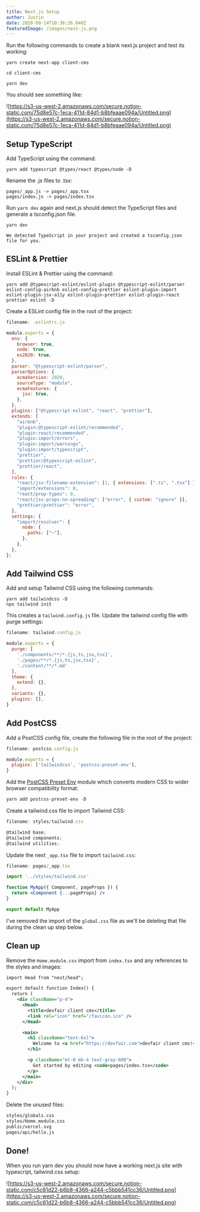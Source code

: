 ```yaml
---
title: Next.js Setup
author: Justin
date: 2020-09-14T10:38:26.040Z
featuredImage: /images/next-js.png
---
```

Run the following commands to create a blank next.js project and test its working:

```shell
yarn create next-app client-cms

cd client-cms

yarn dev
```

You should see something like:

![https://s3-us-west-2.amazonaws.com/secure.notion-static.com/75d8e57c-1eca-411d-84d1-b8bfeaae094a/Untitled.png](https://s3-us-west-2.amazonaws.com/secure.notion-static.com/75d8e57c-1eca-411d-84d1-b8bfeaae094a/Untitled.png)

## Setup TypeScript

Add TypeScript using the command:

```shell
yarn add typescript @types/react @types/node -D
```

Rename the .js files to .tsx:

```shell
pages/_app.js -> pages/_app.tsx
pages/index.js -> pages/index.tsx
```

Run `yarn dev` again and next.js should detect the TypeScript files and generate a tsconfig.json file.

```shell
yarn dev

We detected TypeScript in your project and created a tsconfig.json file for you.
```

## ESLint & Prettier

Install ESLint & Prettier using the command:

```shell
yarn add @typescript-eslint/eslint-plugin @typescript-eslint/parser eslint-config-airbnb eslint-config-prettier eslint-plugin-import eslint-plugin-jsx-a11y eslint-plugin-prettier eslint-plugin-react prettier eslint -D
```

Create a ESLint config file in the root of the project:

```javascript
filename: .eslintrc.js

module.exports = {
  env: {
    browser: true,
    node: true,
    es2020: true,
  },
  parser: "@typescript-eslint/parser",
  parserOptions: {
    ecmaVersion: 2020,
    sourceType: "module",
    ecmaFeatures: {
      jsx: true,
    },
  },
  plugins: ["@typescript-eslint", "react", "prettier"],
  extends: [
    "airbnb",
    "plugin:@typescript-eslint/recommended",
    "plugin:react/recommended",
    "plugin:import/errors",
    "plugin:import/warnings",
    "plugin:import/typescript",
    "prettier",
    "prettier/@typescript-eslint",
    "prettier/react",
  ],
  rules: {
    "react/jsx-filename-extension": [1, { extensions: [".ts", ".tsx"] }],
    "import/extensions": 0,
    "react/prop-types": 0,
    "react/jsx-props-no-spreading": ["error", { custom: "ignore" }],
    "prettier/prettier": "error",
  },
  settings: {
    "import/resolver": {
      node: {
        paths: ["~"],
      },
    },
  },
};
```

## Add Tailwind CSS

Add and setup Tailwind CSS using the following commands:

```shell
yarn add tailwindcss -D
npx tailwind init
```

This creates a `tailwind.config.js` file. Update the tailwind config file with purge settings:

```javascript
filename: tailwind.config.js

module.exports = {
  purge: [
    './components/**/*.{js,ts,jsx,tsx}',
    './pages/**/*.{js,ts,jsx,tsx}',
    './content/**/*.md'
  ],
  theme: {
    extend: {},
  },
  variants: {},
  plugins: [],
}
```

## Add PostCSS

Add a PostCSS config file, create the following file in the root of the project:

```javascript
filename: postcss.config.js

module.exports = {
  plugins: ['tailwindcss', 'postcss-preset-env'],
}
```

Add the [PostCSS Preset Env](https://github.com/csstools/postcss-preset-env) module which converts modern CSS to wider browser compatibility format:

```javascript
yarn add postcss-preset-env -D
```

Create a tailwind.css file to import Tailwind CSS:

```jsx
filename: styles/tailwind.css

@tailwind base;
@tailwind components;
@tailwind utilities;
```

Update the next `_app.tsx` file to import `tailwind.css`:

```jsx
filename: pages/_app.tsx

import '../styles/tailwind.css'

function MyApp({ Component, pageProps }) {
  return <Component {...pageProps} />
}

export default MyApp
```

I've removed the import of the `global.css` file as we'll be deleting that file during the clean up step below.

## Clean up

Remove the `Home.module.css` import from `index.tsx` and any references to the styles and images:

```xml
import Head from "next/head";

export default function Index() {
  return (
    <div className="p-4">
      <Head>
        <title>devfair client cms</title>
        <link rel="icon" href="/favicon.ico" />
      </Head>

      <main>
        <h1 className="text-6xl">
          Welcome to <a href="https://devfair.com">devfair client cms!</a>
        </h1>

        <p className="mt-0 mb-4 text-gray-600">
          Get started by editing <code>pages/index.tsx</code>
        </p>
      </main>
    </div>
  );
}
```

Delete the unused files:

```bash
styles/globals.css
styles/Home.module.css
public/vercel.svg
pages/api/hello.js
```

## Done!

When you run yarn dev you should now have a working next.js site with typescript, tailwind.css setup:

![https://s3-us-west-2.amazonaws.com/secure.notion-static.com/c5c61d22-b6b8-4366-a244-c5bbb541cc36/Untitled.png](https://s3-us-west-2.amazonaws.com/secure.notion-static.com/c5c61d22-b6b8-4366-a244-c5bbb541cc36/Untitled.png)
